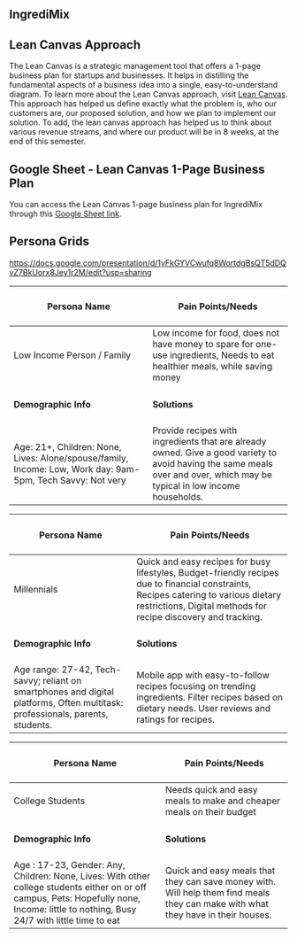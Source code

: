## IngrediMix 

## Lean Canvas Approach
The Lean Canvas is a strategic management tool that offers a 1-page business plan for startups and businesses. It helps in distilling the fundamental aspects of a business idea into a single, easy-to-understand diagram. To learn more about the Lean Canvas approach, visit [Lean Canvas](https://www.leancanvas.com/).
This approach has helped us define exactly what the problem is, who our customers are, our proposed solution, and how we plan to implement our solution. To add, the lean canvas approach has helped us to think about various revenue streams, and where our product will be in 8 weeks, at the end of this semester.

## Google Sheet - Lean Canvas 1-Page Business Plan
You can access the Lean Canvas 1-page business plan for IngrediMix through this [Google Sheet link](https://docs.google.com/presentation/d/1PTNm7hxM9d72SsOLtgjF3Lfo8pEqyhvbOgFp22v_uCE/edit?usp=sharing).



## Persona Grids

https://docs.google.com/presentation/d/1yFkGYVCwufq8WortdgBsQT5dDQvZ7BkUorx8Jey1r2M/edit?usp=sharing

| <h4> Persona Name </h4> | <h4> Pain Points/Needs </h4> |
|-------------------|----------------------|
| Low Income Person / Family | Low income for food, does not have money to spare for one-use ingredients, Needs to eat healthier meals, while saving money |
| <h4> **Demographic Info** </h4> | <h4> **Solutions** </h4>|
|Age: 21+, Children: None, Lives: Alone/spouse/family, Income: Low, Work day: 9am-5pm, Tech Savvy: Not very|Provide recipes with ingredients that are already owned. Give a good variety to avoid having the same meals over and over, which may be typical in low income households. |


| <h4> Persona Name </h4> | <h4> Pain Points/Needs </h4> |
|-------------------|----------------------|
| Millennials | Quick and easy recipes for busy lifestyles, Budget-friendly recipes due to financial constraints, Recipes catering to various dietary restrictions, Digital methods for recipe discovery and tracking. |
| <h4> **Demographic Info** </h4> | <h4> **Solutions** </h4>|
|Age range: 27-42, Tech-savvy; reliant on smartphones and digital platforms, Often multitask: professionals, parents, students. |Mobile app with easy-to-follow recipes focusing on trending ingredients. Filter recipes based on dietary needs. User reviews and ratings for recipes. |

| <h4> Persona Name </h4> | <h4> Pain Points/Needs </h4> |
|-------------------|----------------------|
| College Students | Needs quick and easy meals to make and cheaper meals on their budget |
| <h4> **Demographic Info** </h4> | <h4> **Solutions** </h4>|
|Age : 17-23, Gender: Any, Children: None, Lives: With other college students either on or off campus, Pets: Hopefully none, Income: little to nothing, Busy 24/7 with little time to eat | Quick and easy meals that they can save money with.  Will help them find meals they can make with what they have in their houses. |

